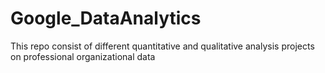 # Google_DataAnalytics
This repo consist of different quantitative and qualitative analysis projects on professional organizational data
